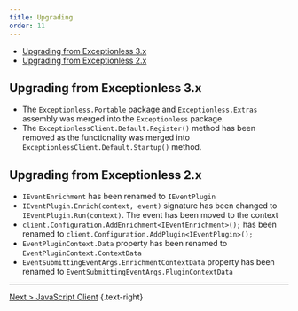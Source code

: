 ```yaml
---
title: Upgrading
order: 11
---
```


- [Upgrading from Exceptionless 3.x](#upgrading-from-exceptionless-3x)
- [Upgrading from Exceptionless 2.x](#upgrading-from-exceptionless-2x)

## Upgrading from Exceptionless 3.x

- The `Exceptionless.Portable` package and `Exceptionless.Extras` assembly was merged into the `Exceptionless` package.
- The `ExceptionlessClient.Default.Register()` method has been removed as the functionality was merged into `ExceptionlessClient.Default.Startup()` method.

## Upgrading from Exceptionless 2.x

- `IEventEnrichment` has been renamed to `IEventPlugin`
- `IEventPlugin.Enrich(context, event)` signature has been changed to `IEventPlugin.Run(context)`. The event has been moved to the context
- `client.Configuration.AddEnrichment<IEventEnrichment>();` has been renamed to `client.Configuration.AddPlugin<IEventPlugin>();`
- `EventPluginContext.Data` property has been renamed to `EventPluginContext.ContextData`
- `EventSubmittingEventArgs.EnrichmentContextData` property has been renamed to `EventSubmittingEventArgs.PluginContextData`

---  

[Next > JavaScript Client](../javascript/index.md) {.text-right}